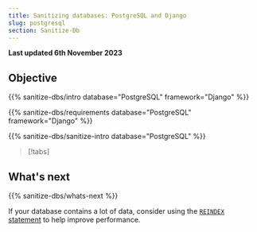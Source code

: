 ```yaml
---
title: Sanitizing databases: PostgreSQL and Django
slug: postgresql
section: Sanitize-Db
---
```


**Last updated 6th November 2023**



## Objective  

{{% sanitize-dbs/intro database="PostgreSQL" framework="Django" %}}

{{% sanitize-dbs/requirements database="PostgreSQL" framework="Django" %}}

{{% sanitize-dbs/sanitize-intro database="PostgreSQL" %}}

> [!tabs]      

## What's next

{{% sanitize-dbs/whats-next %}}

If your database contains a lot of data, consider using the [`REINDEX` statement](https://www.postgresql.org/docs/current/sql-reindex.html) to help improve performance.
